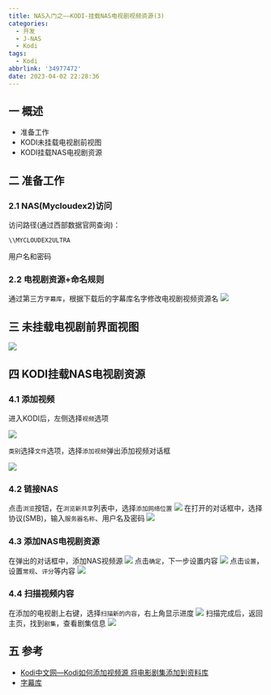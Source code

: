 ```yaml
---
title: NAS入门之——KODI-挂载NAS电视剧视频资源(3)
categories:
  - 开发
  - J-NAS
  - Kodi
tags:
  - Kodi
abbrlink: '34977472'
date: 2023-04-02 22:28:36
---
```

## 一 概述

* 准备工作
* KODI未挂载电视剧前视图
* KODI挂载NAS电视剧资源

<!--more-->

## 二 准备工作

### 2.1 NAS(Mycloudex2)访问

访问路径(通过西部数据官网查询)：

```
\\MYCLOUDEX2ULTRA
```

用户名和密码

### 2.2 电视剧资源+命名规则

通过第三方`字幕库`，根据下载后的字幕库名字修改电视剧视频资源名
![][1]

## 三 未挂载电视剧前界面视图
![][2]


## 四 KODI挂载NAS电视剧资源

### 4.1 添加视频

进入KODI后，左侧选择`视频`选项

![][3]

`类别`选择`文件`选项，选择`添加视频`弹出添加视频对话框

![][4]

### 4.2 链接NAS

点击`浏览`按钮，在`浏览新共享`列表中，选择`添加网络位置`
![][5]
在打开的对话框中，选择协议(SMB)，输入`服务器名称`、用户名及密码
![][6]

### 4.3 添加NAS电视剧资源
在弹出的对话框中，添加NAS视频源
![][7]
点击`确定`，下一步设置内容
![][8]
点击`设置`，设置`常规`、`评分`等内容
![][9]

### 4.4 扫描视频内容

在添加的电视剧上右键，选择`扫描新的内容`，右上角显示进度
![][10]
扫描完成后，返回主页，找到`剧集`，查看剧集信息
![][11]

## 五 参考

* [Kodi中文网—Kodi如何添加视频源 将电影剧集添加到资料库](http://www.kodiplayer.cn/course/2866.html)
* [字幕库](https://so.zimuku.org/)



[1]:https://raw.githubusercontent.com/PGzxc/CDN/master/blog-nas/nas-kodi-3-nas-movies-named.png
[2]:https://raw.githubusercontent.com/PGzxc/CDN/master/blog-nas/nas-kodi-3-nas-movies-no-view.png
[3]:https://raw.githubusercontent.com/PGzxc/CDN/master/blog-nas/nas-kodi-3-nas-movies-select.png
[4]:https://raw.githubusercontent.com/PGzxc/CDN/master/blog-nas/nas-kodi-3-nas-movies-add-dialog.png
[5]:https://raw.githubusercontent.com/PGzxc/CDN/master/blog-nas/nas-kodi-3-nas-movies-add-net.png
[6]:https://raw.githubusercontent.com/PGzxc/CDN/master/blog-nas/nas-kodi-3-nas-movies-net-set.png
[7]:https://raw.githubusercontent.com/PGzxc/CDN/master/blog-nas/nas-kodi-3-nas-movies-add-resource.png
[8]:https://raw.githubusercontent.com/PGzxc/CDN/master/blog-nas/nas-kodi-3-nas-movies-add-set-content.png
[9]:https://raw.githubusercontent.com/PGzxc/CDN/master/blog-nas/nas-kodi-3-nas-movies-add-resource-commond.png
[10]:https://raw.githubusercontent.com/PGzxc/CDN/master/blog-nas/nas-kodi-3-nas-movies-add-resource-scan.png
[11]:https://raw.githubusercontent.com/PGzxc/CDN/master/blog-nas/nas-kodi-3-nas-movies-add-resource-finish.png

